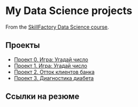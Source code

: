 # My Data Science projects

From the [SkillFactory Data Science course](https://skillfactory.ru/data-scientist).

## Проекты

* [Проект 0. Игра: Угадай число](https://github.com/Ekaterina-1989/SF_Data_Science/tree/main/Project_0)
* [Проект 1. Игра: Угадай число](https://github.com/Ekaterina-1989/SF_Data_Science/tree/main/Project_1)
* [Проект 2. Отток клиентов банка](https://github.com/Ekaterina-1989/SF_Data_Science/tree/main/SkillFactory/PYTHON/PY_13_Визуализация%20данных)
* [Проект 3. Диагностика диабета](https://github.com/Ekaterina-1989/SF_Data_Science/tree/main/SkillFactory/PYTHON/PY_14_Очистка%20данных)

## Ссылки на резюме